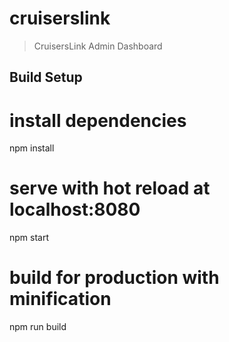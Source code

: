 # cruiserslink

> CruisersLink Admin Dashboard

## Build Setup

# install dependencies
npm install

# serve with hot reload at localhost:8080
npm start

# build for production with minification
npm run build